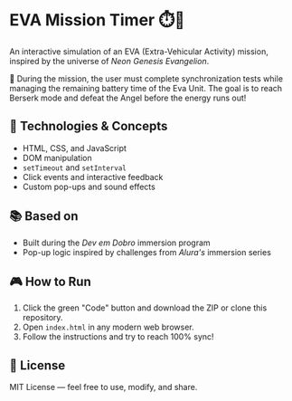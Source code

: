 # EVA Mission Timer ⏱️🚀

An interactive simulation of an EVA (Extra-Vehicular Activity) mission, inspired by the universe of *Neon Genesis Evangelion*.

🧠 During the mission, the user must complete synchronization tests while managing the remaining battery time of the Eva Unit. The goal is to reach Berserk mode and defeat the Angel before the energy runs out!

## 🔧 Technologies & Concepts

- HTML, CSS, and JavaScript
- DOM manipulation
- `setTimeout` and `setInterval`
- Click events and interactive feedback
- Custom pop-ups and sound effects

## 📚 Based on

- Built during the *Dev em Dobro* immersion program
- Pop-up logic inspired by challenges from *Alura's* immersion series

## 🎮 How to Run

1. Click the green "Code" button and download the ZIP or clone this repository.
2. Open `index.html` in any modern web browser.
3. Follow the instructions and try to reach 100% sync!

## 📄 License

MIT License — feel free to use, modify, and share.
